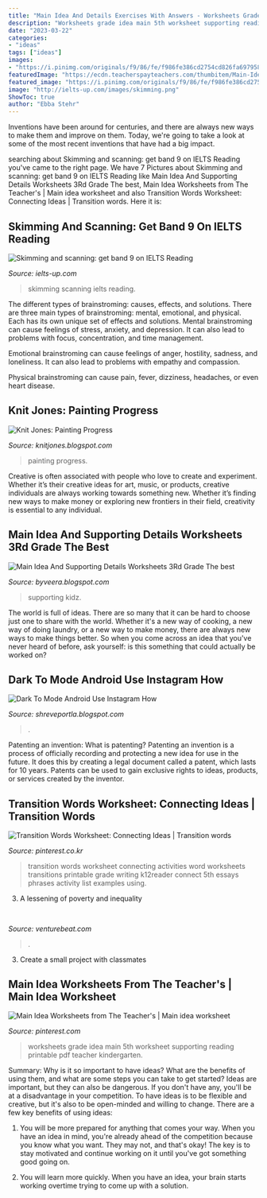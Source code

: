 ```yaml
---
title: "Main Idea And Details Exercises With Answers - Worksheets Grade Idea Main 5th Worksheet Supporting Reading Printable Pdf Teacher Kindergarten"
description: "Worksheets grade idea main 5th worksheet supporting reading printable pdf teacher kindergarten"
date: "2023-03-22"
categories:
- "ideas"
tags: ["ideas"]
images:
- "https://i.pinimg.com/originals/f9/86/fe/f986fe386cd2754cd826fa6979580200.jpg"
featuredImage: "https://ecdn.teacherspayteachers.com/thumbitem/Main-Idea-and-Supporting-Details-11-Monthly-Worksheets--3087364-1518611031/original-3087364-3.jpg"
featured_image: "https://i.pinimg.com/originals/f9/86/fe/f986fe386cd2754cd826fa6979580200.jpg"
image: "http://ielts-up.com/images/skimming.png"
ShowToc: true
author: "Ebba Stehr"
---
```



Inventions have been around for centuries, and there are always new ways to make them and improve on them. Today, we're going to take a look at some of the most recent inventions that have had a big impact.

	

		
searching about Skimming and scanning: get band 9 on IELTS Reading you've came to the right page. We have 7 Pictures about Skimming and scanning: get band 9 on IELTS Reading like Main Idea And Supporting Details Worksheets 3Rd Grade The best, Main Idea Worksheets from The Teacher&#039;s | Main idea worksheet and also Transition Words Worksheet: Connecting Ideas | Transition words. Here it is:
		
    
## Skimming And Scanning: Get Band 9 On IELTS Reading

<img loading=lazy src="http://ielts-up.com/images/skimming.png" onerror="this.onerror=null;this.src='https://tse1.mm.bing.net/th?id=OIP.on0Ksu3b1Ni0SmhjQqu3lwHaGL&amp;pid=15.1';" alt="Skimming and scanning: get band 9 on IELTS Reading">

_Source: ielts-up.com_

>skimming scanning ielts reading. 

	

The different types of brainstroming: causes, effects, and solutions.
There are three main types of brainstroming: mental, emotional, and physical. Each has its own unique set of effects and solutions.
Mental brainstroming can cause feelings of stress, anxiety, and depression. It can also lead to problems with focus, concentration, and time management.

Emotional brainstroming can cause feelings of anger, hostility, sadness, and loneliness. It can also lead to problems with empathy and compassion.

Physical brainstroming can cause pain, fever, dizziness, headaches, or even heart disease.

    
## Knit Jones: Painting Progress

<img loading=lazy src="http://2.bp.blogspot.com/_X5gvFBIH7fo/S6K8Ba3soLI/AAAAAAAACqc/JDzXlRjcLAk/w1200-h630-p-k-nu/IMG_2388.JPG" onerror="this.onerror=null;this.src='https://tse3.mm.bing.net/th?id=OIP.9u4MOLsKJdqLXIGpXaFlbwHaD4&amp;pid=15.1';" alt="Knit Jones: Painting Progress">

_Source: knitjones.blogspot.com_

>painting progress. 

	

Creative is often associated with people who love to create and experiment. Whether it’s their creative ideas for art, music, or products, creative individuals are always working towards something new. Whether it’s finding new ways to make money or exploring new frontiers in their field, creativity is essential to any individual.

    
## Main Idea And Supporting Details Worksheets 3Rd Grade The Best

<img loading=lazy src="https://ecdn.teacherspayteachers.com/thumbitem/Main-Idea-and-Supporting-Details-11-Monthly-Worksheets--3087364-1518611031/original-3087364-3.jpg" onerror="this.onerror=null;this.src='https://tse2.mm.bing.net/th?id=OIP.61Rggkowq8tF_2oo3itBpQAAAA&amp;pid=15.1';" alt="Main Idea And Supporting Details Worksheets 3Rd Grade The best">

_Source: byveera.blogspot.com_

>supporting kidz. 

	

The world is full of ideas. There are so many that it can be hard to choose just one to share with the world. Whether it's a new way of cooking, a new way of doing laundry, or a new way to make money, there are always new ways to make things better. So when you come across an idea that you've never heard of before, ask yourself: is this something that could actually be worked on?

    
## Dark To Mode Android Use Instagram How

<img loading=lazy src="https://lh5.googleusercontent.com/proxy/FLeL2F5WU2E5jcC7WXBxuEPvYFKc5zjKPI2cBP9vdW2jqEfNz3thDYJg48mhgTQsBjiK8TVsp7-Y9s03eJE7ujdBKFwTki1hFaMHC85fcppAC1-NvPVCAmDWNtg3znMF6VVwk26URNP5Es7dgNLeVq8bil1fHwUHyq-z=w1200-h630-p-k-no-nu" onerror="this.onerror=null;this.src='https://tse4.mm.bing.net/th?id=OIP.4mUK8Zeqr7ogZKDI-t5DoAHaE3&amp;pid=15.1';" alt="Dark To Mode Android Use Instagram How">

_Source: shreveportla.blogspot.com_

>. 

	

Patenting an invention: What is patenting?
Patenting an invention is a process of officially recording and protecting a new idea for use in the future. It does this by creating a legal document called a patent, which lasts for 10 years. Patents can be used to gain exclusive rights to ideas, products, or services created by the inventor.

    
## Transition Words Worksheet: Connecting Ideas | Transition Words

<img loading=lazy src="https://i.pinimg.com/736x/f6/0a/39/f60a3917362d60be88881de130dab8b5--transition-words-worksheet-transition-word-activities.jpg" onerror="this.onerror=null;this.src='https://tse2.mm.bing.net/th?id=OIP.F-nvdE-D84a14XXnNp6e-AHaJl&amp;pid=15.1';" alt="Transition Words Worksheet: Connecting Ideas | Transition words">

_Source: pinterest.co.kr_

>transition words worksheet connecting activities word worksheets transitions printable grade writing k12reader connect 5th essays phrases activity list examples using. 

	

3. A lessening of poverty and inequality 

    
## 

<img loading=lazy src="https://venturebeat.com/wp-content/uploads/2019/10/DSC_6451-1.jpg?w=800" onerror="this.onerror=null;this.src='https://tse4.mm.bing.net/th?id=OIP.Lz4wPyJOHnxiglsfqWg0bgHaE7&amp;pid=15.1';" alt="">

_Source: venturebeat.com_

>. 

	

3. Create a small project with classmates

    
## Main Idea Worksheets From The Teacher&#039;s | Main Idea Worksheet

<img loading=lazy src="https://i.pinimg.com/originals/f9/86/fe/f986fe386cd2754cd826fa6979580200.jpg" onerror="this.onerror=null;this.src='https://tse1.mm.bing.net/th?id=OIP.hxjm0ghvJin1M5N7NUcOCwHaJl&amp;pid=15.1';" alt="Main Idea Worksheets from The Teacher&#039;s | Main idea worksheet">

_Source: pinterest.com_

>worksheets grade idea main 5th worksheet supporting reading printable pdf teacher kindergarten. 

	

Summary: Why is it so important to have ideas? What are the benefits of using them, and what are some steps you can take to get started?
Ideas are important, but they can also be dangerous. If you don't have any, you'll be at a disadvantage in your competition. To have ideas is to be flexible and creative, but it's also to be open-minded and willing to change. There are a few key benefits of using ideas: 
1) You will be more prepared for anything that comes your way. When you have an idea in mind, you're already ahead of the competition because you know what you want. They may not, and that's okay! The key is to stay motivated and continue working on it until you've got something good going on. 

2) You will learn more quickly. When you have an idea, your brain starts working overtime trying to come up with a solution.

